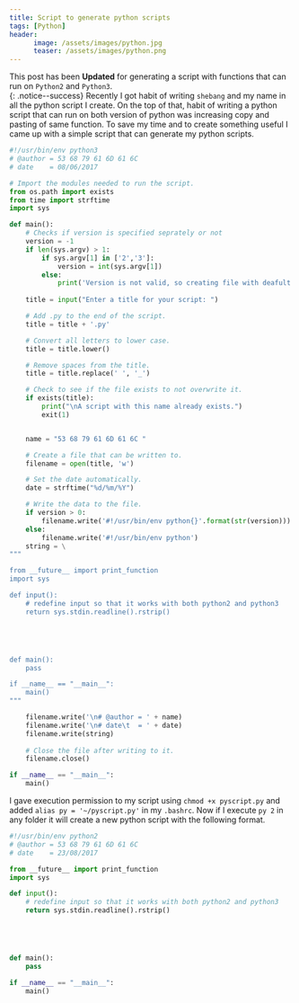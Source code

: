 ```yaml
---
title: Script to generate python scripts
tags: [Python]
header:
      image: /assets/images/python.jpg
      teaser: /assets/images/python.png
---
```


This post has been **Updated** for generating a script with functions that can run on `Python2` and `Python3`.  
{: .notice--success}
Recently I got habit of writing `shebang` and my name in all the python script I create. On the top of that, habit of writing a python 
script that can run on both version of python was increasing copy and pasting of same function.
To save my time and to create something useful I came up with a simple script that can generate my python scripts.

```python
#!/usr/bin/env python3
# @author = 53 68 79 61 6D 61 6C
# date	  = 08/06/2017

# Import the modules needed to run the script.
from os.path import exists
from time import strftime
import sys

def main():
    # Checks if version is specified seprately or not
    version = -1    
    if len(sys.argv) > 1:
        if sys.argv[1] in ['2','3']:
            version = int(sys.argv[1])
        else:
            print('Version is not valid, so creating file with deafult version')
    
    title = input("Enter a title for your script: ")

    # Add .py to the end of the script.
    title = title + '.py'

    # Convert all letters to lower case.
    title = title.lower()

    # Remove spaces from the title.
    title = title.replace(' ', '_')

    # Check to see if the file exists to not overwrite it.
    if exists(title):
        print("\nA script with this name already exists.")
        exit(1)


    name = "53 68 79 61 6D 61 6C "

    # Create a file that can be written to.
    filename = open(title, 'w')

    # Set the date automatically.
    date = strftime("%d/%m/%Y")

    # Write the data to the file.
    if version > 0:
        filename.write('#!/usr/bin/env python{}'.format(str(version)))
    else:
        filename.write('#!/usr/bin/env python')
    string = \
"""

from __future__ import print_function
import sys

def input():
    # redefine input so that it works with both python2 and python3
    return sys.stdin.readline().rstrip()





def main():
    pass

if __name__ == "__main__":
    main()
"""

    filename.write('\n# @author = ' + name)
    filename.write('\n# date\t  = ' + date)
    filename.write(string)
    
    # Close the file after writing to it.
    filename.close()

if __name__ == "__main__":
	main()
```

I gave execution permission to my script using `chmod +x pyscript.py` 
and added `alias py = '~/pyscript.py'` in my `.bashrc`. Now if I execute `py 2` in any folder it will create a new 
python script with the following format.

```python
#!/usr/bin/env python2
# @author = 53 68 79 61 6D 61 6C 
# date	  = 23/08/2017

from __future__ import print_function
import sys

def input():
    # redefine input so that it works with both python2 and python3
    return sys.stdin.readline().rstrip()





def main():
    pass

if __name__ == "__main__":
    main()
```